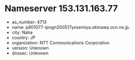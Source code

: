 # Nameserver 153.131.163.77

* as_number: 4713
* name: p801077-ipngn200517yosemiya.okinawa.ocn.ne.jp.
* city: Naha
* country: JP
* organization: NTT Communications Corporation
* version: Unknown
* dnssec: Unknown
